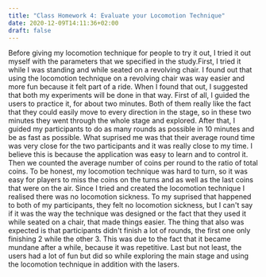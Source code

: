 ```yaml
---
title: "Class Homework 4: Evaluate your Locomotion Technique"
date: 2020-12-09T14:11:36+02:00
draft: false
---
```


Before giving my locomotion technique for people to try it out, I tried it out myself with the parameters that we specified in the study.First, I tried it while I was standing and while seated on a revolving chair.
I found out that using the locomotion technique on a revolving chair was way easier and more fun because it felt part of a ride. When I found that out, I suggested that both my experiments will be done in that way.
First of all, I guided the users to practice it, for about two minutes. Both of them really like the fact that they could easily move to every direction in the stage, so in these two minutes they went through the whole stage and explored.
After that, I guided my participants to do as many rounds as possible in 10 minutes and be as fast as possible. What suprised me was that their average round time was very close for the two participants and it was really close to my time. I believe this is because the application was easy to learn and to control it.
Then we counted the average number of coins per round to the ratio of total coins. To be honest, my locomotion technique was hard to turn, so it was easy for players to miss the coins on the turns and as well as the last coins that were on the air. Since I tried and created the locomotion technique I realised there was no locomotion sickness.
To my suprised that happened to both of my participants, they felt no locomotion sickness, but I can't say if it was the way the technique was designed or the fact that they used it while seated on a chair, that made things easier.
The thing that also was expected is that participants didn't finish a lot of rounds, the first one only finishing 2 while the other 3. This was due to the fact that it became mundane after a while, because it was repetitive. Last but not least, the users had a lot of fun but did so while exploring the main stage and using the locomotion technique in addition with the lasers.
